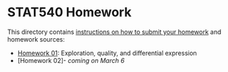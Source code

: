 STAT540 Homework
=====================

This directory contains [instructions on how to submit your homework](http://htmlpreview.github.io/?https://raw.github.com/STAT540-UBC/STAT540-UBC.github.io/blob/master/assignments.html) and homework sources:

* [Homework 01](https://github.com/STAT540-UBC/STAT540-UBC.github.io/blob/master/homework/hw01): Exploration, quality, and differential expression
* [Homework 02]- *coming on March 6*